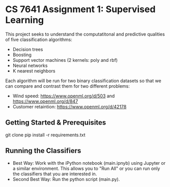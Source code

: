 # CS 7641 Assignment 1: Supervised Learning

This project seeks to understand the computatitonal and predictive qualities of five classification algorithms:
- Decision trees
- Boosting
- Support vector machines (2 kernels: poly and rbf)
- Neural networks
- K nearest neighbors

Each algorithm will be run for two binary classification datasets so that we can compare and contrast them for two different problems:
- Wind speed: https://www.openml.org/d/503 and https://www.openml.org/d/847
- Customer retaintion: https://www.openml.org/d/42178

## Getting Started & Prerequisites
git clone
pip install -r requirements.txt

## Running the Classifiers
- Best Way: Work with the iPython notebook (main.ipnyb) using Jupyter or a similar environment. This allows you to "Run All" or you can run only the classifiers that you are interested in.
- Second Best Way: Run the python script (main.py).
